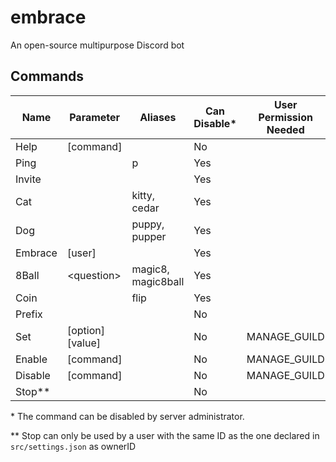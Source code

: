 # embrace
An open-source multipurpose Discord bot

## Commands

Name | Parameter | Aliases | Can Disable* | User Permission Needed
--- | --- | --- | --- | ---
Help | [command] | | No |
Ping | | p | Yes |
Invite | | | Yes |
Cat | | kitty, cedar | Yes |
Dog | | puppy, pupper | Yes |
Embrace | [user] | | Yes |
8Ball | \<question\> | magic8, magic8ball | Yes |
Coin | | flip | Yes |
Prefix | | | No |
Set | [option] [value] | | No | MANAGE_GUILD
Enable | [command] | | No | MANAGE_GUILD
Disable | [command] | | No | MANAGE_GUILD
Stop** | | | No |

\* The command can be disabled by server administrator.

\** Stop can only be used by a user with the same ID as the one declared in `src/settings.json` as ownerID

